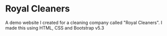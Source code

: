 # Royal Cleaners
A demo website I created for a cleaning company called "Royal Cleaners". I made this using HTML, CSS and Bootstrap v5.3
